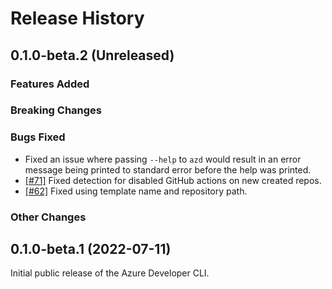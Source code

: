 # Release History

## 0.1.0-beta.2 (Unreleased)

### Features Added

### Breaking Changes

### Bugs Fixed

- Fixed an issue where passing `--help` to `azd` would result in an error message being printed to standard error before the help was printed.
- [[#71]](https://github.com/Azure/azure-dev/issues/71) Fixed detection for disabled GitHub actions on new created repos.
- [[#62]](https://github.com/Azure/azure-dev/issues/62) Fixed using template name and repository path.

### Other Changes

## 0.1.0-beta.1 (2022-07-11)

Initial public release of the Azure Developer CLI.